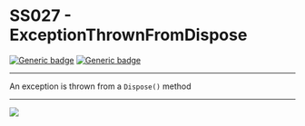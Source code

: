 # SS027 - ExceptionThrownFromDispose

[![Generic badge](https://img.shields.io/badge/Severity-Warning-yellow.svg)](https://shields.io/) [![Generic badge](https://img.shields.io/badge/CodeFix-Yes-green.svg)](https://shields.io/)

---

An exception is thrown from a `Dispose()` method

---

![](./attachments/SS001.gif)